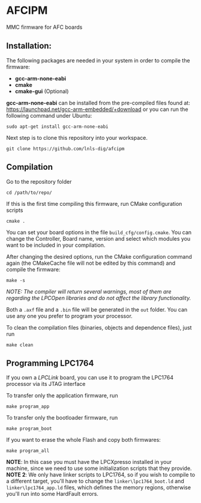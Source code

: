 # AFCIPM
MMC firmware for AFC boards

## Installation:
The following packages are needed in your system in order to compile the firmware:
- **gcc-arm-none-eabi**
- **cmake**
- **cmake-gui** (Optional)

**gcc-arm-none-eabi** can be installed from the pre-compiled files found at: https://launchpad.net/gcc-arm-embedded/+download
or you can run the following command under Ubuntu:

    sudo apt-get install gcc-arm-none-eabi

Next step is to clone this repository into your workspace.

	git clone https://github.com/lnls-dig/afcipm

## Compilation

Go to the repository folder

	cd /path/to/repo/

If this is the first time compiling this firmware, run CMake configuration scripts

	cmake .

You can set your board options in the file `build_cfg/config.cmake`. You can change the Controller, Board name, version and select which modules you want to be included in your compilation.

After changing the desired options, run the CMake configuration command again (the CMakeCache file will not be edited by this command) and compile the firmware:

	make -s

*NOTE: The compiler will return several warnings, most of them are regarding the LPCOpen libraries and do not affect the library functionality.*

Both a `.axf` file and a `.bin` file will be generated in the `out` folder. You can use any one you prefer to program your processor.

To clean the compilation files (binaries, objects and dependence files), just run

    make clean

## Programming LPC1764
If you own a *LPCLink* board, you can use it to program the LPC1764 processor via its JTAG interface

To transfer only the application firmware, run

    make program_app

To transfer only the bootloader firmware, run

	make program_boot

If you want to erase the whole Flash and copy both firmwares:

	make program_all

**NOTE**: In this case you must have the LPCXpresso installed in your machine, since we need to use some initialization scripts that they provide.
**NOTE 2**: We only have linker scripts to LPC1764, so if you wish to compile to a different target, you'll have to change the `linker\lpc1764_boot.ld` and `linker\lpc1764_app.ld` files, which defines the memory regions, otherwise you'll run into some HardFault errors.
